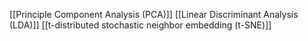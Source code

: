 [[Principle Component Analysis (PCA)]]
[[Linear Discriminant Analysis (LDA)]]
[[t-distributed stochastic neighbor embedding (t-SNE)]]